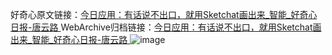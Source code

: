 好奇心原文链接：[今日应用：有话说不出口，就用Sketchat画出来_智能_好奇心日报-唐云路 ](https://www.qdaily.com/articles/8428.html)
WebArchive归档链接：[今日应用：有话说不出口，就用Sketchat画出来_智能_好奇心日报-唐云路 ](http://web.archive.org/web/20190623152836/https://www.qdaily.com/articles/8428.html)
![image](http://ww3.sinaimg.cn/large/007d5XDply1g3vd41omi5j30u03fae81)